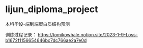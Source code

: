 # lijun_diploma_project
本科毕设-端到端蛋白质结构预测

训练过程记录：
https://tomikowhale.notion.site/2023-1-9-Loss-b1672f1156654646bc7dc766ae2a7e0d

